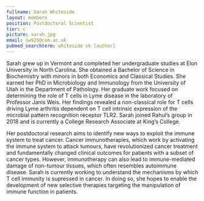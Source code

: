 ```yaml
---
fullname: Sarah Whiteside
layout: members
position: Postdoctoral Scientist
tier: c
picture: sarah.jpg
email: sw925@cam.ac.uk
pubmed_searchterm: whiteside sk [author]
---
```


Sarah grew up in Vermont and completed her undergraduate studies at Elon University in North Carolina. She obtained a Bachelor of Science in Biochemistry with minors in both Economics and Classical Studies. She earned her PhD in Microbiology and Immunology from the University of Utah in the Department of Pathology. Her graduate work focused on determining the role of T cells in Lyme disease in the laboratory of Professor Janis Weis. Her findings revealed a non-classical role for T cells driving Lyme arthritis dependent on T cell intrinsic expression of the microbial pattern recognition receptor TLR2. Sarah joined Rahul’s group in 2018 and is currently a College Research Associate at King’s College. 

Her postdoctoral research aims to identify new ways to exploit the immune system to treat cancer. Cancer immunotherapies, which work by activating the immune system to attack tumours, have revolutionized cancer treatment and fundamentally changed clinical outcomes for patients with a subset of cancer types. However, immunotherapy can also lead to immune-mediated damage of non-tumour tissues, which often resembles autoimmune disease. Sarah is currently working to understand the mechanisms by which T cell immunity is supressed in cancer. In doing so, she hopes to enable the development of new selective therapies targeting the manipulation of immune function in patients. 






